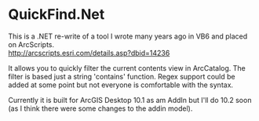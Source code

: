 QuickFind.Net
=============

This is a .NET re-write of a tool I wrote many years ago in VB6 and placed on ArcScripts.  
http://arcscripts.esri.com/details.asp?dbid=14236

It allows you to quickly filter the current contents view in ArcCatalog.   The filter is based just a string 'contains' function.  Regex support could be added at some point but not everyone is comfortable with the syntax.

Currently it is built for ArcGIS Desktop 10.1 as am AddIn but I'll do 10.2 soon (as I think there were some changes to the addin model).
